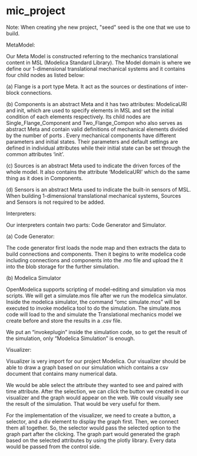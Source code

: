 # mic_project

Note: When creating yhe new project, "seed" seed is the one that we use to build.

MetaModel:

Our Meta Model is constructed referring to the mechanics translational content in MSL (Modelica Standard Library). The Model domain is where we define our 1-dimensional translational mechanical systems and it contains four child nodes as listed below:

(a)	Flange is a port type Meta. It act as the sources or destinations of inter-block connections. 

(b)	Components is an abstract Meta and it has two attributes: ModelicaURI and init, which are used to specify elements in MSL and set the initial condition of each elements respectively. Its child nodes are Single_Flange_Component and  Two_Flange_Compon who also serves as abstract Meta and contain valid definitions of mechanical elements divided by the number of ports . Every mechanical components have different parameters and initial states. Their parameters and default settings are defined in individual attributes while their initial state can be set through the common attributes ‘init’.

(c)	Sources is an abstract Meta used to indicate the driven forces of the whole model. It also contains the attribute ‘ModelicaURI’ which do the same thing as it does in Components. 

(d)	Sensors is an abstract Meta used to indicate the built-in sensors of MSL. 
When building 1-dimensional translational mechanical systems, Sources and Sensors is not required to be added.

Interpreters:

Our interpreters contain two parts: Code Generator and Simulator.

(a)	Code Generator: 

The code generator first loads the node map and then extracts the data to build connections and components. Then it begins to write modelica code including connections and components   into the .mo file and upload the it into the blob storage for the further simulation.

(b)	Modelica Simulator

OpenModelica supports scripting of model-editing and simulation via mos scripts. We will get a simulate.mos file after we run the modelica simulator. Inside the modelica simulator, the command “omc simulate.mos” will be executed to invoke modelica tool to do the simulation. The simulate.mos code will load to the and simulate the Translational mechanics model we create before and store the results in a .csv file. 

We put an “invokeplugin” inside the simulation code, so to get the result of the simulation, only “Modelica Simulation” is enough.

Visualizer:

Visualizer is very import for our project Modelica. Our visualizer should be able to draw a graph based on our simulation which contains a csv document that contains many numerical data. 

We would be able select the attribute they wanted to see and paired with time attribute. After the selection, we can click the button we created in our visualizer and the graph would appear on the web. We could visually see the result of the simulation. That would be very useful for them. 

For the implementation of the visualizer, we need to create a button, a selector, and a div element to display the graph first. Then, we connect them all together. So, the selector would pass the selected option to the graph part after the clicking. The graph part would generated the graph based on the selected attributes by using the plotly library. Every data would be passed from the control side. 
